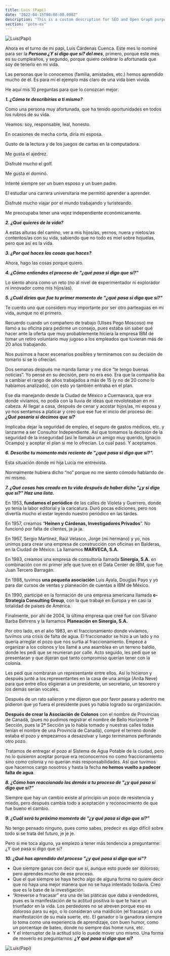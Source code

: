 ```yaml
---
title: Luis (Papi)
date: "2022-04-15T00:00:00.000Z"
description: "This is a custom description for SEO and Open Graph purposes, rather than the default generated excerpt. Simply add a description field to the frontmatter."
section: "potm-es"
---
```


![Luis(Papi)](../images/apr22-1.jpg)

Ahora es el turno de mi papi, Luis Cárdenas Cuenca. Este mes lo nominé para ser la ***Persona ¿Y si digo que sí? del mes***, primero, porque este mes es su cumpleaños, y segundo, porque quiero celebrar lo afortunada que soy de tenerlo en mi vida.

Las personas que lo conocemos (familia, amistades, etc.) hemos aprendido mucho de él. Es para mí el ejemplo más claro de una vida bien vivida.

He aquí mis 10 preguntas para que lo conozcan mejor:

***1. ¿Cómo te describirías a ti mismo?***

Como una persona muy afortunada, que ha tenido oportunidades en todos los rubros de su vida.

Veamos: soy, responsable, leal, honesto.

En ocasiones de mecha corta, diría mi esposa.

Gusto de la lectura y de los juegos de cartas en la computadora.

Me gusta el ajedrez.

Disfruté mucho el golf.

Me gusta el dominó.

Intenté siempre ser un buen esposo y un buen padre.

El estudiar una carrera universitaria me permitió aprender a aprender.

Disfruté mucho viajar por el mundo trabajando y turisteando.

Me preocupaba tener una vejez independiente económicamente.

***2. ¿Qué quieres de la vida?***

A estas alturas del camino, ver a mis hijos/as, yernos, nuera y nietos/as contentos/as con su vida, sabiendo que no todo es miel sobre hojuelas, pero que así es la vida.

***3. ¿Por qué haces las cosas que haces?***

Ahora, hago las cosas porque quiero.

***4. ¿Cómo entiendes el proceso de "¿qué pasa si digo que sí?”***

Lo siento ahora como un reto (no al nivel de experimentador ni explorador ni innovador como mis hijos/as).

***5. ¿Cuál dirías que fue tu primer momento de "¿qué pasa si digo que sí?"***

Te cuento uno que considero muy importante por ser otro parteaguas en mi vida, aunque no el primero.

Recuerdo cuando un compañero de trabajo (Ulises Pego Moscoso) me llamó a su oficina para pedirme un consejo, pues estaba sin saber qué hacer ante la oferta que muy probablemente hiciera la empresa IBM de tomar un retiro voluntario muy jugoso a los empleados que tuvieran más de 20 años trabajando.

Nos pusimos a hacer escenarios posibles y terminamos con su decisión de tomarlo si se lo ofrecían.

Dos semanas después me manda llamar y me dice “te tengo buenas noticias”. Yo pensé en su decisión, pero no era eso. Era que la compañía iba a cambiar el rango de años trabajados a más de 15 (y no de 20 como lo habíamos analizado), con esto yo también entraba en el plan.

Ese día manejando desde la Ciudad de México a Cuernavaca, que era donde vivíamos, no podía con la lluvia de ideas que revoloteaban en mi cabeza. Al llegar a casa, después de cenar y acostar hijos/as, mi esposa y yo nos sentamos a platicar y creo que ese fue el inicio del proceso de: ***¿Qué pasaría si decimos que sí?***

Implicaba dejar la seguridad de empleo, el seguro de gastos médicos, etc. y lanzarme a ser Consultor Independiente. Así que tomamos la decisión de la seguridad de la inseguridad (así le llamaba un amigo muy querido, Ignacio Ocampo) y aceptar el plan si me lo ofrecían. Lo cual pasó. Y aceptamos.

***6. Describe tu momento más reciente de "¿qué pasa si digo que sí?".***

Esta situación donde mi hija Lucía me entrevista.

Normalmente hubiera dicho “no” porque no me siento cómodo hablando de mí mismo.

***7. ¿Qué cosas has creado en tu vida después de haber dicho "¿y si digo que sí?” Haz una lista.***

En 1953, **fundamos el periódico** de las calles de Violeta y Guerrero, donde yo tenía la labor editorial y la caricatura. Duró pocas ediciones, pero nos divertía mucho el estar leyendo nuestro periódico en las tardes.

En 1957, creamos “**Heinen y Cárdenas, Investigadores Privados**”. No funcionó por falta de clientes, ja ja ja.

En 1967, Sergio Martínez, Raúl Velasco, Jorge (mi hermano) y yo, nos unimos para crear una empresa de construcción con oficinas en Balderas, en la Ciudad de México. La llamamos **MARVECA, S.A.**

En 1983, creamos una empresa de consultoría llamada **Sinergia, S.A.** en combinación con mi primer jefe que tuve en el Data Center de IBM, que fue Juan Tercero Barragán.

En 1988, tuvimos **una pequeña asociación** Luis Ayala, Douglas Payo y yo para dar cursos de ventas y planeación de cuentas a IBM de México.

En 1990, participé en la formación de una empresa americana llamada **e-Strategia Consulting Group**, con la que trabajé en Europa y en casi la totalidad de países de América.

Finalmente, por ahí de 2004, la última empresa que creé fue con Silvano Barba Behrens y la llamamos **Planeación en Sinergia, S.A.**

Por otro lado, en el año 1983, en el fraccionamiento donde vivíamos, tuvimos una crisis de falta de agua. El fraccionador se hizo a un lado y no quería arreglar el pozo que nos surtía al fraccionamiento. Empecé a organizar a los colonos y los llamé a una asamblea en un terreno baldío, donde les pedí que se reunieran por calle. Acto seguido, les pedí que se presentaran y que dijeran qué tanto compromiso querían tener con la colonia.

Les pedí que nombraran un representante entre ellos. Así lo hicieron y después junté a los representantes en la casa de una amiga (Anita Neve) para que entre ellos eligieran a un presidente, un secretario, un tesorero y los demás serían vocales.

Después de un rato salieron y me dijeron que por favor pasara y adentro me pidieron que yo fuera el presidente pues yo había logrado su organización.

**Después de crear la Asociación de Colonos** con el nombre de Provincias de Canadá, (pues no pudimos registrar el nombre de Bello Horizonte 1ª Sección, pues la 2ª Sección ya lo había tomado y nuestras calles todas tenían el nombre de una Provincia de Canadá), compré el terreno donde estaba el pozo y empezamos a desazolvar y luego terminamos perforando otro pozo.

Tratamos de entregar el pozo al Sistema de Agua Potable de la ciudad, pero no lo quisieron aceptar porque era reconocernos no como fraccionamiento sino como colonia y no querían más responsabilidades. Así que tuvimos que hacernos cargo nosotros y hasta la fecha **no hemos vuelto a padecer falta de agua**.

***8. ¿Cómo han reaccionado los demás a tu proceso de "¿y qué pasa si digo que sí?”***

Siempre que hay un cambio existe al principio un poco de resistencia y miedo, pero después cambia todo a aceptación y reconocimiento de que fue bueno el cambio.

***9. ¿Cuál será tu próximo momento de “¿y qué pasa si digo que sí?”***

No tengo pensado ninguno, pues como sabes, predecir es algo difícil sobre todo si se trata del futuro, je je je.

Pero si me toca alguno, ya empiezo a tener más tendencia a preguntarme: ¿Y qué pasa si digo que si?

***10. ¿Qué has aprendido del proceso "¿y qué pasa si digo que sí"?***

- Que siempre ganas con decir que sí, aunque esto puede ser doloroso; pero aprendes mucho de ese proceso.
- Que el que siempre se haya hecho algo de alguna forma no quiere decir que no haya una mejor manera que no se haya intentado todavía. Creo que es la base de la investigación.
- “Atreverse a fracasar” era una de las pláticas que daba a vendedores, pues es la manifestación de tu actitud positiva lo que te hace un triunfador en la vida. Los perdedores no se atreven porque eso es doloroso para su ego, o lo consideran una maldición (el fracasar) o una manifestación de su mala suerte, etc. El ganador o la ganadora siempre lo toma como una experiencia de aprendizaje, con buen humor, como un porcentaje de bateo, donde no siempre das home runs, etc.
- Y el interruptor de la actitud sólo lo puede mover uno mismo. Una forma de moverlo es preguntarnos: ***¿Y qué pasa si digo que sí?***

![Luis(Papi)](../images/apr22-2.jpg)
